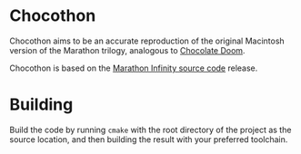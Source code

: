 # Chocothon

Chocothon aims to be an accurate reproduction of the original Macintosh version of the Marathon trilogy, analogous to [Chocolate Doom](https://github.com/chocolate-doom/chocolate-doom).

Chocothon is based on the [Marathon Infinity source code](http://infinitysource.bungie.org/) release.

# Building

Build the code by running `cmake` with the root directory of the project as the source location, and then building the result with your preferred toolchain.
